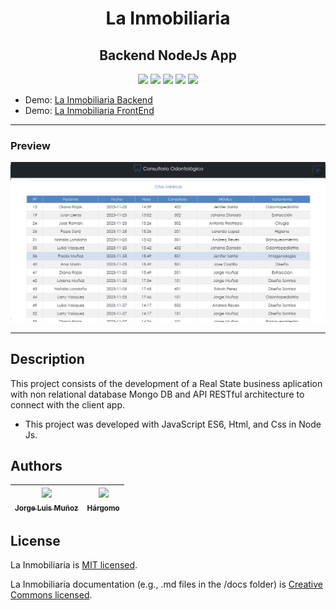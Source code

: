<h1 align="center">La Inmobiliaria </h1>
<h2 align="center">Backend NodeJs App </h2>

<p align="center">
  <img src="https://img.shields.io/badge/NodeJs-43853d">
  <img src="https://img.shields.io/badge/JavaScript-f1e05a">
  <img src="https://img.shields.io/badge/Html-e34c26">
  <img src="https://img.shields.io/badge/Css-563d7c">
  <img src="https://img.shields.io/badge/status-close-ff3333">
</p>

* Demo: [La Inmobiliaria Backend](https://jorgelmunozp.github.io/inmobiliaria-backend-node/)
* Demo: [La Inmobiliaria FrontEnd](https://jorgelmunozp.github.io/inmobiliaria-frontend-react/)

***

### Preview
![Preview](/docs/preview.png)

***

## Description

This project consists of the development of a Real State business aplication with non relational database Mongo DB and API RESTful architecture to connect with the client app.

* This project was developed with JavaScript ES6, Html, and Css in Node Js.

## Authors

| [<img src="https://avatars.githubusercontent.com/u/101136356?s=400&v=4" width=115><br><sub>Jorge Luis Muñoz</sub>](https://github.com/jorgelmunozp) | [<img src="https://avatars.githubusercontent.com/u/109540980?v=4" width=115><br><sub>Hárgomo</sub>](https://github.com/hargomo) |
| :---: | :---: |

## License

La Inmobiliaria is [MIT licensed](/docs/LICENSE.txt).

La Inmobiliaria documentation (e.g., .md files in the /docs folder) is [Creative Commons licensed](/docs/LICENSE-docs.txt).
